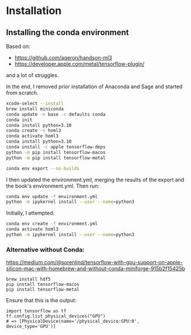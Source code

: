 # Installation

## Installing the conda environment
Based on: 
- https://github.com/ageron/handson-ml3
- https://developer.apple.com/metal/tensorflow-plugin/

and a lot of struggles.

In the end, I removed prior installation of Anaconda and Sage and started from scratch.

```bash
xcode-select --install
brew install miniconda
conda update -n base -c defaults conda
conda init
conda install python=3.10
conda create -n homl3
conda activate homl3
conda install python=3.10
conda install -c apple tensorflow-deps
python -m pip install tensorflow-macos
python -m pip install tensorflow-metal

conda env export --no-builds
```

I then updated the environment.yml, merging the results of the export and the book's environment.yml.
Then run:
```bash
conda env update -f environment.yml
python -m ipykernel install --user --name=python3
```

Initially, I attempted:
```bash
conda env create -f environment.yml
conda activate homl3
python -m ipykernel install --user --name=python3
```

### Alternative without Conda:
https://medium.com/@sorenlind/tensorflow-with-gpu-support-on-apple-silicon-mac-with-homebrew-and-without-conda-miniforge-915b2f15425b

```
brew install hdf5
pip install tensorflow-macos
pip install tensorflow-metal
```

Ensure that this is the output:
```
import tensorflow as tf
tf.config.list_physical_devices("GPU")
# => [PhysicalDevice(name='/physical_device:GPU:0', device_type='GPU')]
```

